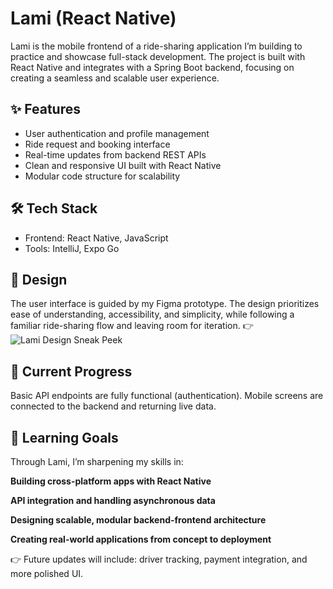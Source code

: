 # Lami (React Native)

Lami is the mobile frontend of a ride-sharing application I’m building to practice and showcase full-stack development. The project is built with React Native and integrates with a Spring Boot backend, focusing on creating a seamless and scalable user experience.

## ✨ Features

* User authentication and profile management
* Ride request and booking interface
* Real-time updates from backend REST APIs
* Clean and responsive UI built with React Native
* Modular code structure for scalability

## 🛠 Tech Stack

* Frontend: React Native, JavaScript
* Tools: IntelliJ, Expo Go

## 📐 Design

The user interface is guided by my Figma prototype. The design prioritizes ease of understanding, accessibility, and simplicity, while following a familiar ride-sharing flow and leaving room for iteration.
👉 ![Lami Design Sneak Peek](https://github.com/Ona0nline/LamiReactNative/issues/1#issue-3407378808)

## 🚀 Current Progress
Basic API endpoints are fully functional (authentication). Mobile screens are connected to the backend and returning live data.

## 🎯 Learning Goals
Through Lami, I’m sharpening my skills in:

**Building cross-platform apps with React Native**

**API integration and handling asynchronous data**

**Designing scalable, modular backend-frontend architecture**

**Creating real-world applications from concept to deployment**

👉 Future updates will include: driver tracking, payment integration, and more polished UI.



